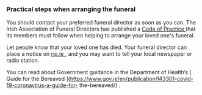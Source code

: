 ###  Practical steps when arranging the funeral

You should contact your preferred funeral director as soon as you can. The
Irish Association of Funeral Directors has published a [ Code of Practice
](https://www.iafd.ie/code-of-practice) that its members must follow when
helping to arrange your loved one's funeral.

Let people know that your loved one has died. Your funeral director can place
a notice on [ rip.ie ](https://rip.ie/) , and you may want to tell your local
newspaper or radio station.

You can read about Government guidance in the Department of Health’s [ Guide
for the Bereaved
](https://www.gov.ie/en/publication/f43301-covid-19-coronavirus-a-guide-for-
the-bereaved/) .
